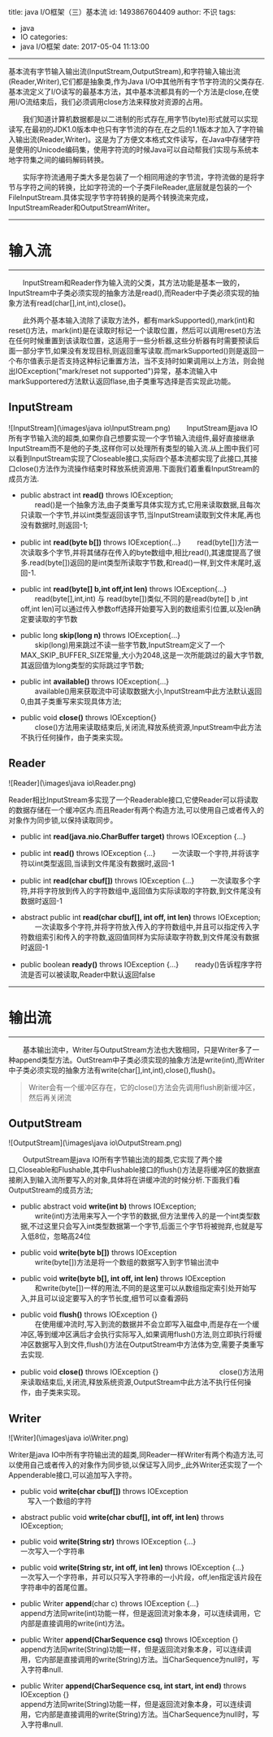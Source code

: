 title: java I/O框架（三）基本流
id: 1493867604409
author: 不识
tags:
  - java
  - IO
categories:
  - java I/O框架
date: 2017-05-04 11:13:00
---


基本流有字节输入输出流(InputStream,OutputStream),和字符输入输出流(Reader,Writer),它们都是抽象类,作为Java I/O中其他所有字节字符流的父类存在.基本流定义了I/O读写的最基本方法，其中基本流都具有的一个方法是close,在使用I/O流结束后，我们必须调用close方法来释放对资源的占用。
  
　　我们知道计算机数据都是以二进制的形式存在,用字节(byte)形式就可以实现读写,在最初的JDK1.0版本中也只有字节流的存在,在之后的1.1版本才加入了字符输入输出流(Reader,Writer)。这是为了方便文本格式文件读写，在Java中存储字符是使用的Unicode编码集，使用字符流的时候Java可以自动帮我们实现与系统本地字符集之间的编码解码转换。
  
　　实际字符流通用子类大多是包装了一个相同用途的字节流，字符流做的是将字节与字符之间的转换，比如字符流的一个子类FileReader,底层就是包装的一个FileInputStream.具体实现字节字符转换的是两个转换流来完成，InputStreamReader和OutputStreamWriter。

<!-- more -->
***
# 输入流
***
　　InputStream和Reader作为输入流的父类，其方法功能是基本一致的，InputStream中子类必须实现的抽象方法是read(),而Reader中子类必须实现的抽象方法有read(char[],int,int),close()。
  
　　此外两个基本输入流除了读取方法外，都有markSupported(),mark(int)和reset()方法，mark(int)是在读取时标记一个读取位置，然后可以调用reset()方法在任何时候重置到该读取位置，这适用于一些分析器,这些分析器有时需要预读后面一部分字节,如果没有发现目标,则返回重写读取.而markSupported()则是返回一个布尔值表示是否支持这种标记重置方法，当不支持时如果调用以上方法，则会抛出IOException("mark/reset not supported")异常，基本流输入中markSupportered方法默认返回flase,由子类重写选择是否实现此功能。


## InputStream
![InputStream](\images\java io\InputStream.png)
　　InputStream是java IO所有字节输入流的超类,如果你自己想要实现一个字节输入流组件,最好直接继承InputStream而不是他的子类,这样你可以处理所有类型的输入流.从上图中我们可以看到InputStream实现了Closeable接口,实际四个基本流都实现了此接口,其接口close()方法作为流操作结束时释放系统资源用.下面我们着重看InputStream的成员方法.

- public abstract int  **read()** throws IOException;  
　　read()是一个抽象方法,由子类重写具体实现方式,它用来读取数据,且每次只读取一个字节,并以int类型返回该字节,当InputStream读取到文件末尾,再也没有数据时,则返回-1;  
  
- public int **read(byte b[])** throws IOException{...} 
　　read(byte[])方法一次读取多个字节,并将其储存在传入的byte数组中,相比read(),其速度提高了很多.read(byte[])返回的是int类型所读取字节数,和read()一样,到文件末尾时,返回-1.  
  
- public int **read(byte[] b,int off,int len)** throws IOException{...}  
　　read(byte[],int,int) 与 read(byte[])类似,不同的是read(byte[] b ,int off,int len)可以通过传入参数off选择开始要写入到的数组索引位置,以及len确定要读取的字节数

- public long **skip(long n)** throws IOException{...}    
　　skip(long)用来跳过不读一些字节数,InputStream定义了一个MAX\_SKIP_BUFFER_SIZE常量,大小为2048,这是一次所能跳过的最大字节数,其返回值为long类型的实际跳过字节数; 
  
- public int **available()** throws IOException{...}    
　　available()用来获取流中可读取数据大小,InputStream中此方法默认返回0,由其子类重写来实现具体方法;   
  
- public void **close()** throws IOException{}    
　　close()方法用来读取结束后,关闭流,释放系统资源,InputStream中此方法不执行任何操作，由子类来实现。  

## Reader
![Reader](\images\java io\Reader.png)

Reader相比InputStream多实现了一个Readerable接口,它使Reader可以将读取的数据存储在一个缓冲区内.而且Reader有两个构造方法,可以使用自己或者传入的对象作为同步锁,以保持读取同步。

- public int **read(java.nio.CharBuffer target)** throws IOException {...}

- public int **read()** throws IOException {...}
　　一次读取一个字符,并将该字符以int类型返回,当读到文件尾没有数据时,返回-1
  
- public int **read(char cbuf[])** throws IOException {...}
　　一次读取多个字符,并将字符放到传入的字符数组中,返回值为实际读取的字符数,到文件尾没有数据时返回-1
  
- abstract public int **read(char cbuf[], int off, int len)** throws IOException;
　　一次读取多个字符,并将字符放入传入的字符数组中,并且可以指定传入字符数组索引和传入的字符数,返回值同样为实际读取字符数,到文件尾没有数据时返回-1

- public boolean **ready()** throws IOException {...}
　　ready()告诉程序字符流是否可以被读取,Reader中默认返回false

***
# 输出流
***
　　基本输出流中，Writer与OutputStream方法也大致相同，只是Writer多了一种append类型方法。OutStream中子类必须实现的抽象方法是write(int),而Writer中子类必须实现的抽象方法有write(char[],int,int),close(),flush()。
>Writer会有一个缓冲区存在，它的close()方法会先调用flush刷新缓冲区，然后再关闭流

## OutputStream
![OutputStream](\images\java io\OutputStream.png)

 　　OutputStream是java IO所有字节输出流的超类,它实现了两个接口,Closeable和Flushable,其中Flushable接口的flush()方法是将缓冲区的数据直接刷入到输入流所要写入的对象,具体将在讲缓冲流的时候分析.下面我们看OutputStream的成员方法;

- public abstract void **write(int b)** throws IOException;  
　　write(int)方法用来写入一个字节的数据,但方法里传入的是一个int类型数据,不过这里只会写入int类型数据第一个字节,后面三个字节将被抛弃,也就是写入低8位，忽略高24位
  
- public void **write(byte b[])** throws IOException  
　　write(byte[])方法是将一个数组的数据写入到字节输出流中
  
- public void **write(byte b[], int off, int len)** throws IOException   
　　和write(byte[])一样的用法,不同的是这里可以从数组指定索引处开始写入,并且可以设定要写入的字节长度,细节可以查看源码
    
- public void **flush()** throws IOException {}  
　　在使用缓冲流时,写入到流的数据并不会立即写入磁盘中,而是存在一个缓冲区,等到缓冲区满后才会执行实际写入,如果调用flush()方法,则立即执行将缓冲区数据写入到文件,flush()方法在OutputStream中方法体为空,需要子类重写去实现.　　
     
- public void **close()** throws IOException {}　  　　　　　
　　close()方法用来读取结束后,关闭流,释放系统资源,OutputStream中此方法不执行任何操作，由子类来实现。  


## Writer
![Writer](\images\java io\Writer.png)

Writer是java IO中所有字符输出流的超类,同Reader一样Writer有两个构造方法,可以使用自己或者传入的对象作为同步锁,以保证写入同步,,此外Writer还实现了一个Appenderable接口,可以追加写入字符。
  
- public void **write(char cbuf[])** throws IOException  
　写入一个数组的字符
  
- abstract public void **write(char cbuf[], int off, int len)** throws IOException; 

- public void **write(String str)** throws IOException {...}  
	一次写入一个字符串
    
- public void **write(String str, int off, int len)** throws IOException {...}  
	一次写入一个字符串，并可以只写入字符串的一小片段，off,len指定该片段在字符串中的首尾位置。

- public Writer **append**(char c) throws IOException {...}   
	append方法同write(int)功能一样，但是返回流对象本身，可以连续调用，它内部是直接调用的write(int)方法。
    
- public Writer **append(CharSequence csq)** throws IOException {}   
	append方法同write(String)功能一样，但是返回流对象本身，可以连续调用，它内部是直接调用的write(String)方法。当CharSequence为null时，写入字符串null.
    
- public Writer **append(CharSequence csq, int start, int end)** throws IOException {}   
	append方法同write(String)功能一样，但是返回流对象本身，可以连续调用，它内部是直接调用的write(String)方法。当CharSequence为null时，写入字符串null.